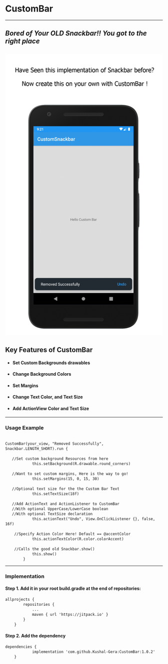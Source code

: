 CustomBar
==========
---


## *Bored of Your OLD Snackbar!! You got to the right place*


![Custom Bar Output Exampe](https://github.com/Kushal-Gera/CustomBar/blob/master/Nexus%205x-Screenshot1.png)
---


**Key Features of CustomBar**
---

* #### Set Custom Backgrounds drawables
* #### Change Background Colors
* #### Set Margins
* #### Change Text Color, and Text Size
* #### Add ActionView Color and Text Size
---


### Usage Example


```

CustomBar(your_view, "Removed Successfully", Snackbar.LENGTH_SHORT).run {

   //Set custom background Resources from here
            this.setBackground(R.drawable.round_corners)

   //Want to set custom margins, Here is the way to go!
            this.setMargins(15, 0, 15, 30)

   //Optional text size for the the Custom Bar Text
            this.setTextSize(18f)

   //Add ActionText and ActionListener to CustomBar
   //With optional UpperCase/LowerCase boolean
   //With optional TextSize declaration
            this.actionText("Undo", View.OnClickListener {}, false, 16f)

    //Specify Action Color Here! Default == @accentColor
            this.actionTextColor(R.color.colorAccent)

    //Calls the good old Snackbar.show()
            this.show()
        }
```
---



### Implementation


#### Step 1. Add it in your root build.gradle at the end of repositories:


```
allprojects {
		repositories {
			...
			maven { url 'https://jitpack.io' }
		}
	}
```

#### Step 2. Add the dependency

```
dependencies {
	        implementation 'com.github.Kushal-Gera:CustomBar:1.0.2'
	}
```




